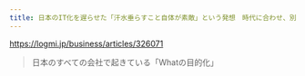 ```yaml
---
title: 日本のIT化を遅らせた「汗水垂らすこと自体が素敵」という発想　時代に合わせ、別のアプローチを試すことの“御法度化” - ログミーBiz
---
```


https://logmi.jp/business/articles/326071

> 日本のすべての会社で起きている「Whatの目的化」

